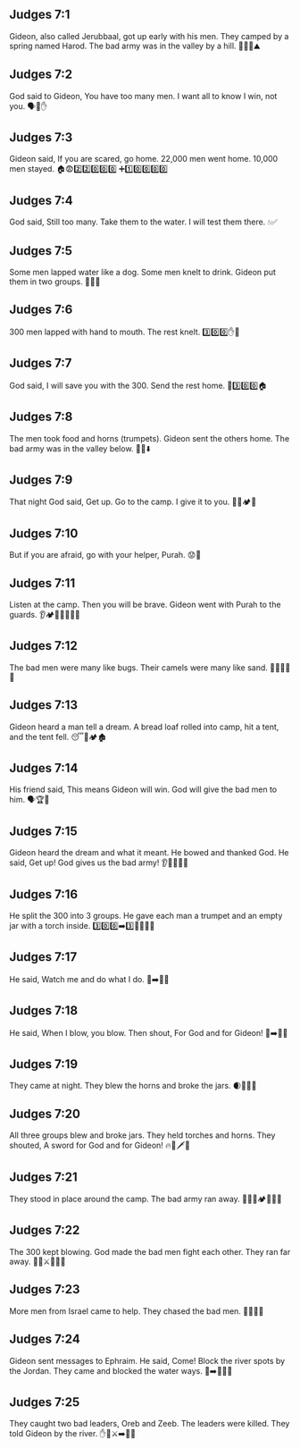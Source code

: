## Judges 7:1
Gideon, also called Jerubbaal, got up early with his men. They camped by a spring named Harod. The bad army was in the valley by a hill. 🌅💧⛺⛰️
## Judges 7:2
God said to Gideon, You have too many men. I want all to know I win, not you. 🗣️👥✋
## Judges 7:3
Gideon said, If you are scared, go home. 22,000 men went home. 10,000 men stayed. 🏠😨2️⃣2️⃣0️⃣0️⃣0️⃣ ➕1️⃣0️⃣0️⃣0️⃣0️⃣
## Judges 7:4
God said, Still too many. Take them to the water. I will test them there. 💧✅
## Judges 7:5
Some men lapped water like a dog. Some men knelt to drink. Gideon put them in two groups. 🐶💧🙏
## Judges 7:6
300 men lapped with hand to mouth. The rest knelt. 3️⃣0️⃣0️⃣✋👄
## Judges 7:7
God said, I will save you with the 300. Send the rest home. 💪3️⃣0️⃣0️⃣🏠
## Judges 7:8
The men took food and horns (trumpets). Gideon sent the others home. The bad army was in the valley below. 🍞📯⬇️
## Judges 7:9
That night God said, Get up. Go to the camp. I give it to you. 🌙🆙🏕️🎁
## Judges 7:10
But if you are afraid, go with your helper, Purah. 😟👬
## Judges 7:11
Listen at the camp. Then you will be brave. Gideon went with Purah to the guards. 👂🏕️💪🚶‍♂️🚶‍♂️
## Judges 7:12
The bad men were many like bugs. Their camels were many like sand. 🐜🐜🐜🐪🌊
## Judges 7:13
Gideon heard a man tell a dream. A bread loaf rolled into camp, hit a tent, and the tent fell. 😴🍞🏕️🏚️
## Judges 7:14
His friend said, This means Gideon will win. God will give the bad men to him. 🗣️🏆🙏
## Judges 7:15
Gideon heard the dream and what it meant. He bowed and thanked God. He said, Get up! God gives us the bad army! 👂🙇‍♂️🙏📣
## Judges 7:16
He split the 300 into 3 groups. He gave each man a trumpet and an empty jar with a torch inside. 3️⃣0️⃣0️⃣➡️3️⃣👥📯🫙🔥
## Judges 7:17
He said, Watch me and do what I do. 👀➡️👨‍✈️
## Judges 7:18
He said, When I blow, you blow. Then shout, For God and for Gideon! 📯➡️📯📢
## Judges 7:19
They came at night. They blew the horns and broke the jars. 🌒📯💥🫙
## Judges 7:20
All three groups blew and broke jars. They held torches and horns. They shouted, A sword for God and for Gideon! 🔥📯🗡️📢
## Judges 7:21
They stood in place around the camp. The bad army ran away. 🚶‍♂️🛑🏕️🏃‍♂️💨
## Judges 7:22
The 300 kept blowing. God made the bad men fight each other. They ran far away. 📯📯⚔️🏃‍♂️💨
## Judges 7:23
More men from Israel came to help. They chased the bad men. 👥🤝🏃‍♂️
## Judges 7:24
Gideon sent messages to Ephraim. He said, Come! Block the river spots by the Jordan. They came and blocked the water ways. 📨➡️👥🌊🚫
## Judges 7:25
They caught two bad leaders, Oreb and Zeeb. The leaders were killed. They told Gideon by the river. ✋👥⚔️➡️📣🌊
